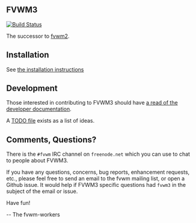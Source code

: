 FVWM3
-----

[![Build Status](https://travis-ci.org/fvwmorg/fvwm3.svg?branch=master)](https://travis-ci.org/fvwmorg/fvwm3)

The successor to [fvwm2](http://github.com/fvwmorg/fvwm).

Installation
------------

See [the installation instructions](./INSTALL.md)

Development
-----------

Those interested in contributing to FVWM3 should have [a read of the developer
documentation](./docs/DEVELOPERS.md).

A [TODO file](./TODO.md) exists as a list of ideas.

Comments, Questions?
--------------------

There is the `#fvwm` IRC channel on `freenode.net` which you can use to chat
to people about FVWM3.

If you have any questions, concerns, bug reports, enhancement requests,
etc., please feel free to send an email to the fvwm mailing list, or open a
Github issue. It would help if FVWM3 specific questions had `fvwm3` in the
subject of the email or issue.

Have fun!

-- The fvwm-workers

